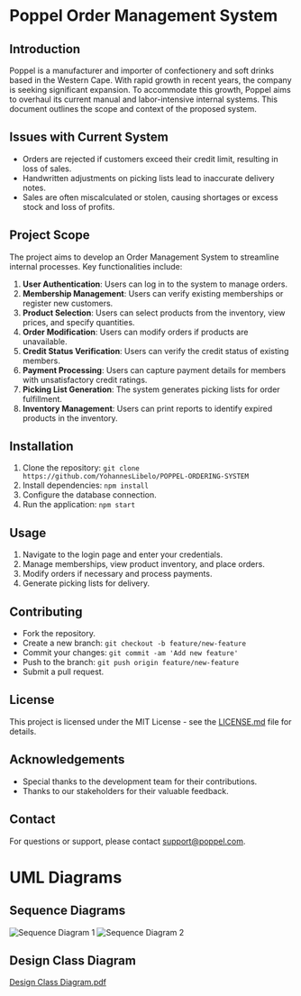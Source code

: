 # Poppel Order Management System

## Introduction
Poppel is a manufacturer and importer of confectionery and soft drinks based in the Western Cape. With rapid growth in recent years, the company is seeking significant expansion. To accommodate this growth, Poppel aims to overhaul its current manual and labor-intensive internal systems. This document outlines the scope and context of the proposed system.

## Issues with Current System
- Orders are rejected if customers exceed their credit limit, resulting in loss of sales.
- Handwritten adjustments on picking lists lead to inaccurate delivery notes.
- Sales are often miscalculated or stolen, causing shortages or excess stock and loss of profits.

## Project Scope
The project aims to develop an Order Management System to streamline internal processes. Key functionalities include:

1. **User Authentication**: Users can log in to the system to manage orders.
2. **Membership Management**: Users can verify existing memberships or register new customers.
3. **Product Selection**: Users can select products from the inventory, view prices, and specify quantities.
4. **Order Modification**: Users can modify orders if products are unavailable.
5. **Credit Status Verification**: Users can verify the credit status of existing members.
6. **Payment Processing**: Users can capture payment details for members with unsatisfactory credit ratings.
7. **Picking List Generation**: The system generates picking lists for order fulfillment.
8. **Inventory Management**: Users can print reports to identify expired products in the inventory.

## Installation
1. Clone the repository: `git clone https://github.com/YohannesLibelo/POPPEL-ORDERING-SYSTEM`
2. Install dependencies: `npm install`
3. Configure the database connection.
4. Run the application: `npm start`

## Usage
1. Navigate to the login page and enter your credentials.
2. Manage memberships, view product inventory, and place orders.
3. Modify orders if necessary and process payments.
4. Generate picking lists for delivery.

## Contributing
- Fork the repository.
- Create a new branch: `git checkout -b feature/new-feature`
- Commit your changes: `git commit -am 'Add new feature'`
- Push to the branch: `git push origin feature/new-feature`
- Submit a pull request.

## License
This project is licensed under the MIT License - see the [LICENSE.md](LICENSE.md) file for details.

## Acknowledgements
- Special thanks to the development team for their contributions.
- Thanks to our stakeholders for their valuable feedback.

## Contact
For questions or support, please contact [support@poppel.com](mailto:support@poppel.com).

# UML Diagrams
## Sequence Diagrams

![Sequence Diagram 1](https://github.com/YohannesLibelo/POPPEL-ORDERING-SYSTEM/assets/142489620/77ae445c-4545-41b1-bdcc-26ee15216250)
![Sequence Diagram  2](https://github.com/YohannesLibelo/POPPEL-ORDERING-SYSTEM/assets/142489620/d5bc670b-6f47-46a3-9145-65bd0abf17b8)

## Design Class Diagram
[Design Class Diagram.pdf](https://github.com/YohannesLibelo/POPPEL-ORDERING-SYSTEM/files/15246166/Design.Class.Diagram.pdf)


